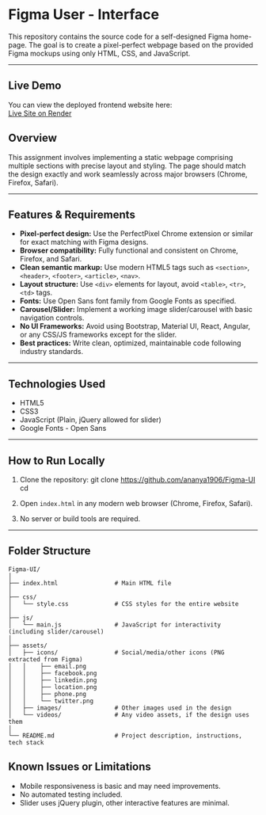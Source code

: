 # Figma User - Interface

This repository contains the source code for a self-designed Figma home-page. The goal is to create a pixel-perfect webpage based on the provided Figma mockups using only HTML, CSS, and JavaScript.

---

## Live Demo

You can view the deployed frontend website here:  
[Live Site on Render](https://figma-ui.onrender.com)


## Overview

This assignment involves implementing a static webpage comprising multiple sections with precise layout and styling. The page should match the design exactly and work seamlessly across major browsers (Chrome, Firefox, Safari).

---

## Features & Requirements

- **Pixel-perfect design:** Use the PerfectPixel Chrome extension or similar for exact matching with Figma designs.
- **Browser compatibility:** Fully functional and consistent on Chrome, Firefox, and Safari.
- **Clean semantic markup:** Use modern HTML5 tags such as `<section>`, `<header>`, `<footer>`, `<article>`, `<nav>`.
- **Layout structure:** Use `<div>` elements for layout, avoid `<table>`, `<tr>`, `<td>` tags.
- **Fonts:** Use Open Sans font family from Google Fonts as specified.
- **Carousel/Slider:** Implement a working image slider/carousel with basic navigation controls.
- **No UI Frameworks:** Avoid using Bootstrap, Material UI, React, Angular, or any CSS/JS frameworks except for the slider.
- **Best practices:** Write clean, optimized, maintainable code following industry standards.

---

## Technologies Used

- HTML5
- CSS3
- JavaScript (Plain, jQuery allowed for slider)
- Google Fonts - Open Sans

---

## How to Run Locally

1. Clone the repository:
   git clone <https://github.com/ananya1906/Figma-UI>
   cd <repo-folder>

   
2. Open `index.html` in any modern web browser (Chrome, Firefox, Safari).

3. No server or build tools are required.

---

## Folder Structure

```
Figma-UI/
│
├── index.html                # Main HTML file
│
├── css/
│   └── style.css             # CSS styles for the entire website
│
├── js/
│   └── main.js               # JavaScript for interactivity (including slider/carousel)
│
├── assets/
│   ├── icons/                # Social/media/other icons (PNG extracted from Figma)
│   │    ├── email.png
│   │    ├── facebook.png
│   │    ├── linkedin.png
│   │    ├── location.png
│   │    ├── phone.png
│   │    └── twitter.png
│   ├── images/               # Other images used in the design
│   └── videos/               # Any video assets, if the design uses them
│
└── README.md                 # Project description, instructions, tech stack

```

## Known Issues or Limitations

- Mobile responsiveness is basic and may need improvements.
- No automated testing included.
- Slider uses jQuery plugin, other interactive features are minimal.







